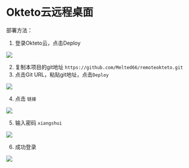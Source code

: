 # Okteto云远程桌面

部署方法：

1. 登录Okteto云，点击Deploy

![](https://img.misaka.sbs/imgs/20210919162316.png)

2. 复制本项目的git地址 `https://github.com/Melted66/remoteokteto.git`
3. 点击Git URL，粘贴git地址，点击`Deploy`

![](https://img.misaka.sbs/imgs/20210919162442.png)

4. 点击 `链接`

![](https://img.misaka.sbs/imgs/20210919162607.png)

5. 输入密码 `xiangshui`

![](https://img.misaka.sbs/imgs/20210919162645.png)

6. 成功登录

![](https://img.misaka.sbs/imgs/20210919162705.png)

